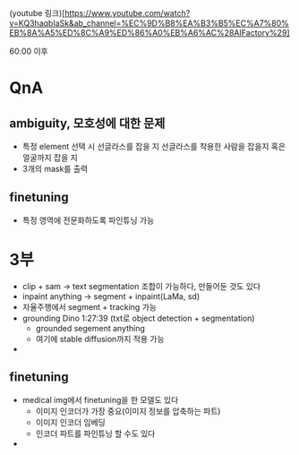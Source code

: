 (youtube 링크)[https://www.youtube.com/watch?v=KQ3haqbIaSk&ab_channel=%EC%9D%B8%EA%B3%B5%EC%A7%80%EB%8A%A5%ED%8C%A9%ED%86%A0%EB%A6%AC%28AIFactory%29]

60:00 이후

# QnA
## ambiguity, 모호성에 대한 문제
- 특정 element 선택 시 선글라스를 잡을 지 선글라스를 착용한 사람을 잡을지 혹은 얼굴까지 잡을 지
- 3개의 mask를 출력
## finetuning
- 특정 영역에 전문화하도록 파인튜닝 가능

# 3부
- clip + sam -> text segmentation 조합이 가능하다, 만들어둔 것도 있다
- inpaint anything -> segment + inpaint(LaMa, sd)
- 자율주행에서 segment + tracking 가능
- grounding Dino 1:27:39 (txt로 object detection + segmentation)
    - grounded segement anything
    - 여기에 stable diffusion까지 적용 가능
- 
## finetuning
- medical img에서 finetuning을 한 모델도 있다
  - 이미지 인코더가 가장 중요(이미지 정보를 압축하는 파트)
  - 이미지 인코더 임베딩
  - 인코더 파트를 파인튜닝 할 수도 있다
- 